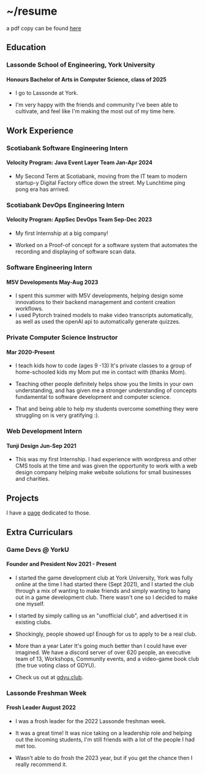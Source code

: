 # ~/resume
a pdf copy can be found [here](https://file.notion.so/f/f/c477293f-b7c3-4cc8-b30a-761434e7ab2d/b3a73374-4a1e-4a38-afb9-f13385b5c56b/jayden_brooks_resume.pdf?id=774d2b8f-22ce-4ea4-8b5f-01bedb05e650&table=block&spaceId=c477293f-b7c3-4cc8-b30a-761434e7ab2d&expirationTimestamp=1704556800000&signature=hoT7yBVgXQJh4vZT3lHH8ApDwKQqfLspvzFOXuGfZ_s&downloadName=jayden_brooks_resume.pdf)

## Education
### Lassonde School of Engineering, York University
#### Honours Bachelor of Arts in Computer Science, class of 2025
- I go to Lassonde at York. 

- I'm very happy with the friends and community I've been able to cultivate, and feel like I'm making the most out of my time here. 


## Work Experience
### Scotiabank Software Engineering Intern
#### Velocity Program: Java Event Layer Team Jan-Apr 2024
- My Second Term at Scotiabank, moving from the IT team to modern startup-y Digital Factory office down the street. My Lunchtime ping pong era has arrived.


### Scotiabank DevOps Engineering Intern
#### Velocity Program: AppSec DevOps Team Sep-Dec 2023
- My first Internship at a big company!

- Worked on a Proof-of concept for a software system that automates the recording and displaying of software scan data.
### Software Engineering Intern 

#### M5V Developments May-Aug 2023
- I spent this summer with M5V developments, helping design some innovations to their backend management and content creation workflows.
- I used Pytorch trained models to make video transcripts automatically, as well as used the openAI api to  automatically generate quizzes.

### Private Computer Science Instructor
#### Mar 2020-Present
-   I teach kids how to code (ages 9 -13)
    It's private classes to a group of home-schooled kids my Mom put me in contact with (thanks Mom).

- Teaching other people definitely helps show you the limits in your own understanding,  and has given me a stronger understanding of concepts fundamental to software development and computer science.

- That and being able to help my students overcome something they were struggling on is very gratifying :).

### Web Development Intern
#### Tunji Design Jun-Sep 2021
-   This was my first Internship. I had experience with wordpress and other CMS tools at the time and was given the opportunity to work with a web design company helping make website solutions for small businesses and charities.

## Projects
I have a [page](/projects) dedicated to those.

## Extra Curriculars
### Game Devs @ YorkU
#### Founder and President Nov 2021 - Present
- I started the game development club at York University, York was fully online at the time I had started there (Sept 2021), and I started the club through a mix of wanting to make friends and simply wanting to hang out in a game development club. There wasn't one so I decided to make one myself. 

- I started by simply calling us an "unofficial club", and advertised it in existing clubs.

- Shockingly, people showed up! Enough for us to apply to be a real club.

- More than a year Later It's going much better than I could have ever imagined.
  We have a discord server of over 620 people, an executive team of 13, Workshops, Community events, and a video-game book club (the true voting class of GDYU).

- Check us out at [gdyu.club](https://www.gdyu.club/).

### Lassonde Freshman Week
#### Frosh Leader August 2022 
- I was a frosh leader for the 2022 Lassonde freshman week.

-   It was a great time! It was nice taking on a leadership role and helping out the incoming students, I'm still friends with a lot of the people I had met too.


-   Wasn't able to do frosh the 2023 year, but if you get the chance then I really recommend it.